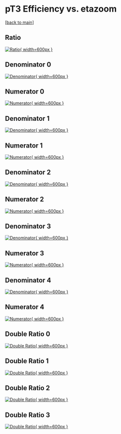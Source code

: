 # pT3 Efficiency vs. etazoom

[[back to main](./)]



## Ratio

[![Ratio](../mtv/var/pT3_xtr_11_1_eff_etazoom.png){ width=600px }](../mtv/var/pT3_xtr_11_1_eff_etazoom.pdf)

## Denominator 0

[![Denominator](../mtv/den/pT3_xtr_11_1_eff_etazoom_den0.png){ width=600px }](../mtv/den/pT3_xtr_11_1_eff_etazoom_den0.pdf)

## Numerator 0

[![Numerator](../mtv/num/pT3_xtr_11_1_eff_etazoom_num0.png){ width=600px }](../mtv/num/pT3_xtr_11_1_eff_etazoom_num0.pdf)

## Denominator 1

[![Denominator](../mtv/den/pT3_xtr_11_1_eff_etazoom_den1.png){ width=600px }](../mtv/den/pT3_xtr_11_1_eff_etazoom_den1.pdf)

## Numerator 1

[![Numerator](../mtv/num/pT3_xtr_11_1_eff_etazoom_num1.png){ width=600px }](../mtv/num/pT3_xtr_11_1_eff_etazoom_num1.pdf)

## Denominator 2

[![Denominator](../mtv/den/pT3_xtr_11_1_eff_etazoom_den2.png){ width=600px }](../mtv/den/pT3_xtr_11_1_eff_etazoom_den2.pdf)

## Numerator 2

[![Numerator](../mtv/num/pT3_xtr_11_1_eff_etazoom_num2.png){ width=600px }](../mtv/num/pT3_xtr_11_1_eff_etazoom_num2.pdf)

## Denominator 3

[![Denominator](../mtv/den/pT3_xtr_11_1_eff_etazoom_den3.png){ width=600px }](../mtv/den/pT3_xtr_11_1_eff_etazoom_den3.pdf)

## Numerator 3

[![Numerator](../mtv/num/pT3_xtr_11_1_eff_etazoom_num3.png){ width=600px }](../mtv/num/pT3_xtr_11_1_eff_etazoom_num3.pdf)

## Denominator 4

[![Denominator](../mtv/den/pT3_xtr_11_1_eff_etazoom_den4.png){ width=600px }](../mtv/den/pT3_xtr_11_1_eff_etazoom_den4.pdf)

## Numerator 4

[![Numerator](../mtv/num/pT3_xtr_11_1_eff_etazoom_num4.png){ width=600px }](../mtv/num/pT3_xtr_11_1_eff_etazoom_num4.pdf)

## Double Ratio 0

[![Double Ratio](../mtv/ratio/pT3_xtr_11_1_eff_etazoom_ratio0.png){ width=600px }](../mtv/ratio/pT3_xtr_11_1_eff_etazoom_ratio0.pdf)

## Double Ratio 1

[![Double Ratio](../mtv/ratio/pT3_xtr_11_1_eff_etazoom_ratio1.png){ width=600px }](../mtv/ratio/pT3_xtr_11_1_eff_etazoom_ratio1.pdf)

## Double Ratio 2

[![Double Ratio](../mtv/ratio/pT3_xtr_11_1_eff_etazoom_ratio2.png){ width=600px }](../mtv/ratio/pT3_xtr_11_1_eff_etazoom_ratio2.pdf)

## Double Ratio 3

[![Double Ratio](../mtv/ratio/pT3_xtr_11_1_eff_etazoom_ratio3.png){ width=600px }](../mtv/ratio/pT3_xtr_11_1_eff_etazoom_ratio3.pdf)

